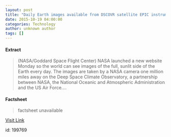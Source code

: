 ```yaml
---
layout: post
title: "Daily Earth images available from DSCOVR satellite EPIC instrument"
date: 2015-10-19 04:00:00
categories: Technology
author: unknown author
tags: []
---
```



#### Extract
>(NASA/Goddard Space Flight Center) NASA launched a new website Monday so the world can see images of the full, sunlit side of the Earth every day. The images are taken by a NASA camera one million miles away on the Deep Space Climate Observatory, a partnership between NASA, the National Oceanic and Atmospheric Administration and the US Air Force....

#### Factsheet
>factsheet unavailable

[Visit Link](http://www.eurekalert.org/pub_releases/2015-10/nsfc-dei101915.php)

id:  199769
